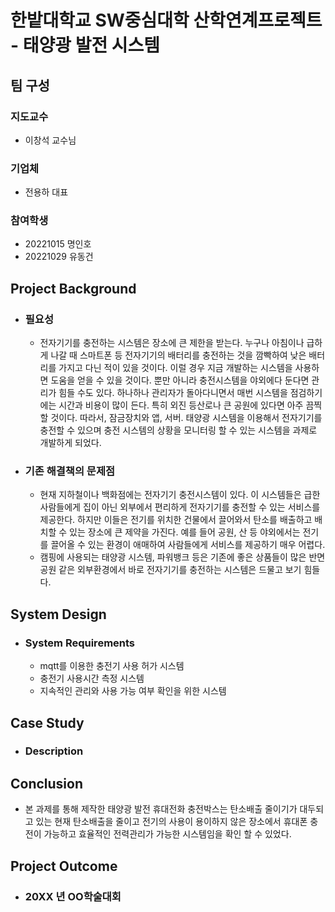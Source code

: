 # 한밭대학교 SW중심대학 산학연계프로젝트 - 태양광 발전 시스템

## **팀 구성**
### 지도교수
 - 이창석 교수님

### 기업체 
 - 전용하 대표

### 참여학생
 - 20221015 명인호 
 - 20221029 유동건

## Project Background
- ### 필요성
  - 전자기기를 충전하는 시스템은 장소에 큰 제한을 받는다. 누구나 아침이나 급하게 나갈 때 스마트폰 등 전자기기의 배터리를 충전하는 것을 깜빡하여 낮은 배터리를 가지고 다닌 적이 있을 것이다. 이럴 경우 지금 개발하는 시스템을 사용하면 도움을 얻을 수 있을 것이다. 뿐만 아니라 충전시스템을 야외에다 둔다면 관리가 힘들 수도 있다. 하나하나 관리자가 돌아다니면서 매번 시스템을 점검하기에는 시간과 비용이 많이 든다. 특히 외진 등산로나 큰 공원에 있다면 아주 끔찍할 것이다. 따라서, 잠금장치와 앱, 서버. 태양광 시스템을 이용해서 전자기기를 충전할 수 있으며 충전 시스템의 상황을 모니터링 할 수 있는 시스템을 과제로 개발하게 되었다.
 
- ### 기존 해결책의 문제점
  - 현재 지하철이나 백화점에는 전자기기 충전시스템이 있다. 이 시스템들은 급한 사람들에게 집이 아닌 외부에서 편리하게 전자기기를 충전할 수 있는 서비스를 제공한다. 하지만 이들은 전기를 위치한 건물에서 끌어와서 탄소를 배출하고 배치할 수 있는 장소에 큰 제약을 가진다. 예를 들어 공원, 산 등 야외에서는 전기를 끌어올 수 있는 환경이 애매하여 사람들에게 서비스를 제공하기 매우 어렵다.
  - 캠핑에 사용되는 태양광 시스템, 파워뱅크 등은 기존에 좋은 상품들이 많은 반면 공원 같은 외부환경에서 바로 전자기기를 충전하는 시스템은 드물고 보기 힘들다.
  
## System Design
  - ### System Requirements
    - mqtt를 이용한 충전기 사용 허가 시스템
    - 충전기 사용시간 측정 시스템
    - 지속적인 관리와 사용 가능 여부 확인을 위한 시스템 
    
## Case Study
  - ### Description
  
  
## Conclusion
  -  본 과제를 통해 제작한 태양광 발전 휴대전화 충전박스는 탄소배출 줄이기가 대두되고 있는 현재 탄소배출을 줄이고 전기의 사용이 용이하지 않은 장소에서 휴대폰 충전이 가능하고 효율적인 전력관리가 가능한 시스템임을 확인 할 수 있었다.
  
## Project Outcome
- ### 20XX 년 OO학술대회 
